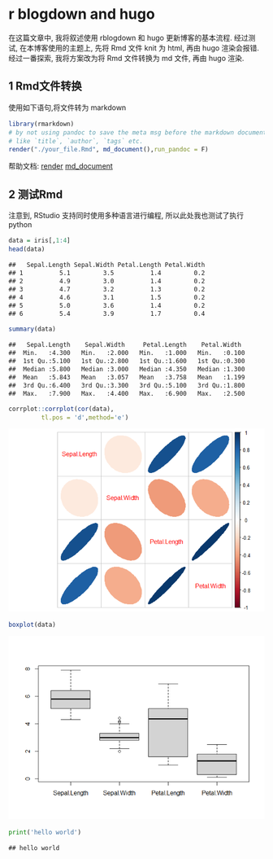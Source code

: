 # r blogdown and hugo


在这篇文章中, 我将叙述使用 rblogdown 和 hugo 更新博客的基本流程. 经过测试, 在本博客使用的主题上, 先将 Rmd 文件 knit 为 html, 再由 hugo 渲染会报错. 经过一番探索, 我将方案改为将 Rmd 文件转换为 md 文件, 再由 hugo 渲染.

<!--more-->

## 1 Rmd文件转换

使用如下语句,将文件转为 markdown

``` r
library(rmarkdown)
# by not using pandoc to save the meta msg before the markdown document
# like `title`, `author`, `tags` etc.
render("./your_file.Rmd", md_document(),run_pandoc = F)
```

帮助文档: [render](<https://rmarkdown.rstudio.com/docs/reference/render.html>) [md_document](<https://rmarkdown.rstudio.com/docs/reference/md_document.html>)

## 2 测试Rmd

注意到, RStudio 支持同时使用多种语言进行编程, 所以此处我也测试了执行 python


```r
data = iris[,1:4]
head(data)
```

```
##   Sepal.Length Sepal.Width Petal.Length Petal.Width
## 1          5.1         3.5          1.4         0.2
## 2          4.9         3.0          1.4         0.2
## 3          4.7         3.2          1.3         0.2
## 4          4.6         3.1          1.5         0.2
## 5          5.0         3.6          1.4         0.2
## 6          5.4         3.9          1.7         0.4
```

```r
summary(data)
```

```
##   Sepal.Length    Sepal.Width     Petal.Length    Petal.Width   
##  Min.   :4.300   Min.   :2.000   Min.   :1.000   Min.   :0.100  
##  1st Qu.:5.100   1st Qu.:2.800   1st Qu.:1.600   1st Qu.:0.300  
##  Median :5.800   Median :3.000   Median :4.350   Median :1.300  
##  Mean   :5.843   Mean   :3.057   Mean   :3.758   Mean   :1.199  
##  3rd Qu.:6.400   3rd Qu.:3.300   3rd Qu.:5.100   3rd Qu.:1.800  
##  Max.   :7.900   Max.   :4.400   Max.   :6.900   Max.   :2.500
```


```r
corrplot::corrplot(cor(data),
         tl.pos = 'd',method='e')
```

![](index.zh-cn_files/figure-markdown_strict/unnamed-chunk-2-1.png)


```r
boxplot(data)
```

![](index.zh-cn_files/figure-markdown_strict/unnamed-chunk-3-1.png)


```python
print('hello world')
```

```
## hello world
```



